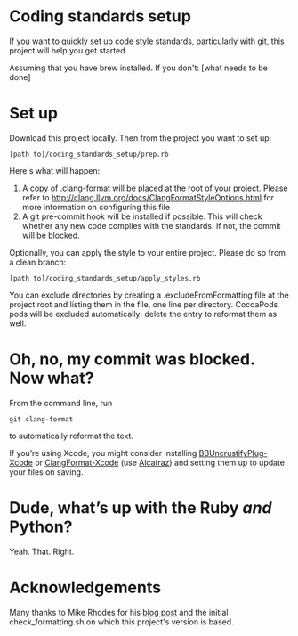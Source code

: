 # Coding standards setup

If you want to quickly set up code style standards, particularly with git, this project will help you get started.

Assuming that you have brew installed. If you don't: [what needs to be done]

# Set up
Download this project locally. Then from the project you want to set up:

	[path to]/coding_standards_setup/prep.rb

Here's what will happen:

1. A copy of .clang-format will be placed at the root of your project. Please refer to http://clang.llvm.org/docs/ClangFormatStyleOptions.html for more information on configuring this file
2. A git pre-commit hook will be installed if possible. This will check whether any new code complies with the standards. If not, the commit will be blocked.

Optionally, you can apply the style to your entire project. Please do so from a clean branch:

	[path to]/coding_standards_setup/apply_styles.rb

You can exclude directories by creating a .excludeFromFormatting file at the project root and listing them in the file, one line per directory. CocoaPods pods will be excluded automatically; delete the entry to reformat them as well. 

# Oh, no, my commit was blocked. Now what?

From the command line, run 

	git clang-format 

to automatically reformat the text.

If you’re using Xcode, you might consider installing [BBUncrustifyPlug-Xcode][1] or [ClangFormat-Xcode][2] (use [Alcatraz][3]) and setting them up to update your files on saving.

# Dude, what’s up with the Ruby *and* Python?
Yeah. That. Right.

# Acknowledgements
Many thanks to Mike Rhodes for his [blog post][4] and the initial check\_formatting.sh on which this project's version is based.

[1]:	https://github.com/benoitsan/BBUncrustifyPlugin-Xcode
[2]:	https://github.com/travisjeffery/ClangFormat-Xcode
[3]:	http://alcatraz.io
[4]:	http://www.dx13.co.uk/articles/2015/04/03/Setting-up-git-clang-format.html